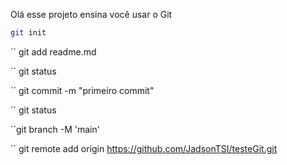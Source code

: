 Olá esse projeto ensina você usar o Git

```bash
git init
```

´´ git add readme.md

´´ git status 

´´ git commit -m "primeiro commit"

´´ git status

´´git branch -M 'main'

´´ git remote add origin https://github.com/JadsonTSI/testeGit.git
